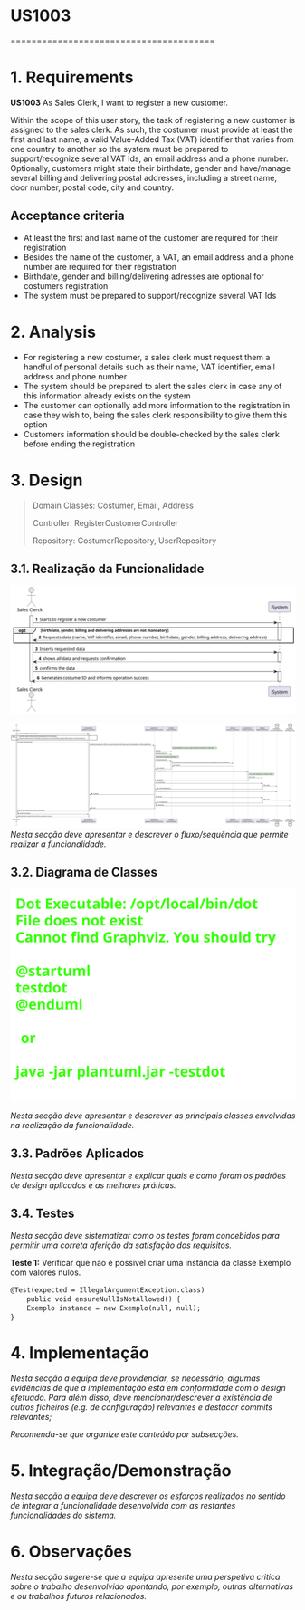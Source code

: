 # US1003
=======================================

# 1. Requirements

**US1003** As Sales Clerk, I want to register a new customer.

Within the scope of this user story, the task of registering a new customer is assigned to the sales clerk. 
As such, the costumer must provide at least the first and last name, a valid Value-Added Tax (VAT) identifier that varies from 
one country to another so the system must be prepared to support/recognize several VAT Ids, an email address and a phone number.
Optionally, customers might state their birthdate, gender and have/manage several billing and delivering postal addresses,
including a street name, door number, postal code, city and country.


## Acceptance criteria
* At least the first and last name of the customer are required for their registration
* Besides the name of the customer, a VAT, an  email address and a phone number are required for their registration
* Birthdate, gender  and billing/delivering adresses are  optional for costumers registration 
* The system must be prepared to support/recognize several VAT Ids


# 2. Analysis

* For registering a new costumer, a sales clerk must request them a handful of personal details such as their name, VAT identifier, email address and phone number
* The system should be prepared to alert the sales clerk in case any of this information already exists on the system
* The customer can optionally add more information to the registration in case they wish to, being the sales clerk responsibility to give them this option
* Customers information should be double-checked by the sales clerk before ending the registration

# 3. Design


>   Domain Classes: Costumer, Email, Address
>
>   Controller: RegisterCustomerController
>
>   Repository: CostumerRepository, UserRepository

## 3.1. Realização da Funcionalidade

![SSD](US1003_SSD.svg)

![SD](US1003_SD.svg)
*Nesta secção deve apresentar e descrever o fluxo/sequência que permite realizar a funcionalidade.*

## 3.2. Diagrama de Classes

![CD](US1003_CD.svg)

*Nesta secção deve apresentar e descrever as principais classes envolvidas na realização da funcionalidade.*

## 3.3. Padrões Aplicados

*Nesta secção deve apresentar e explicar quais e como foram os padrões de design aplicados e as melhores práticas.*

## 3.4. Testes 
*Nesta secção deve sistematizar como os testes foram concebidos para permitir uma correta aferição da satisfação dos requisitos.*

**Teste 1:** Verificar que não é possível criar uma instância da classe Exemplo com valores nulos.

	@Test(expected = IllegalArgumentException.class)
		public void ensureNullIsNotAllowed() {
		Exemplo instance = new Exemplo(null, null);
	}

# 4. Implementação

*Nesta secção a equipa deve providenciar, se necessário, algumas evidências de que a implementação está em conformidade com o design efetuado. Para além disso, deve mencionar/descrever a existência de outros ficheiros (e.g. de configuração) relevantes e destacar commits relevantes;*

*Recomenda-se que organize este conteúdo por subsecções.*

# 5. Integração/Demonstração

*Nesta secção a equipa deve descrever os esforços realizados no sentido de integrar a funcionalidade desenvolvida com as restantes funcionalidades do sistema.*

# 6. Observações

*Nesta secção sugere-se que a equipa apresente uma perspetiva critica sobre o trabalho desenvolvido apontando, por exemplo, outras alternativas e ou trabalhos futuros relacionados.*



